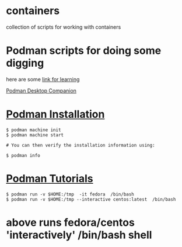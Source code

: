 # containers
collection of scripts for working with containers

# Podman scripts for doing some digging

here are some [link for learning](https://github.com/pditommaso/awesome-containers)

[Podman Desktop Companion](https://iongion.github.io/podman-desktop-companion/)

# [Podman Installation](https://podman.io/docs/installation)

```angular2html
$ podman machine init
$ podman machine start

# You can then verify the installation information using:

$ podman info
```

# [Podman Tutorials](https://docs.podman.io/en/latest/Tutorials.html)

```
$ podman run -v $HOME:/tmp  -it fedora  /bin/bash
$ podman run -v $HOME:/tmp --interactive centos:latest  /bin/bash
```
# above runs fedora/centos 'interactively' /bin/bash shell 
